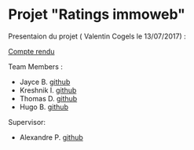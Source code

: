 # Projet "Ratings immoweb"

Presentaion du projet ( Valentin Cogels le 13/07/2017) :

[Compte rendu](https://docs.google.com/document/d/12fsR6lwEBXcak8GGR1ueJ2hGP_0_CZUkD9H72QY6BGU/edit#heading=h.gjdgxs)

Team Members : 

   - Jayce B. [github]( https://github.com/KJayce)
   - Kreshnik I. [github](https://github.com/beThek)
   - Thomas D. [github](https://github.com/Blutshy)
   - Hugo B. [github](https://github.com/kvalrie)
    
    
Supervisor:

   - Alexandre P. [github](https://github.com/pixeline)
    
